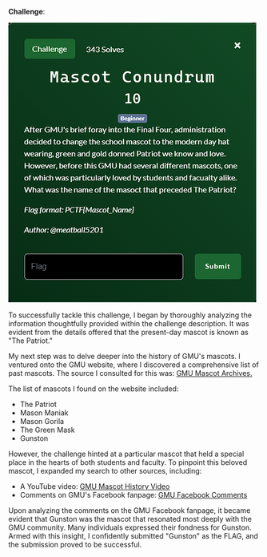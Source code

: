 **Challenge**:

![Alt text](image.png)

To successfully tackle this challenge, I began by thoroughly analyzing the information thoughtfully provided within the challenge description. It was evident from the details offered that the present-day mascot is known as "The Patriot."

My next step was to delve deeper into the history of GMU's mascots. I ventured onto the GMU website, where I discovered a comprehensive list of past mascots. The source I consulted for this was: [GMU Mascot Archives.](https://www.gmu.edu/news/2022-03/archives-history-mason-mascots)

The list of mascots I found on the website included:
- The Patriot
- Mason Maniak
- Mason Gorila
- The Green Mask
- Gunston

However, the challenge hinted at a particular mascot that held a special place in the hearts of both students and faculty. To pinpoint this beloved mascot, I expanded my search to other sources, including:
- A YouTube video: [GMU Mascot History Video](https://www.youtube.com/watch?v=cVlJadZE3nk)
- Comments on GMU's Facebook fanpage: [GMU Facebook Comments](https://www.facebook.com/georgemason/photos/a.47040579996/10151513578979997/?type=3 )

Upon analyzing the comments on the GMU Facebook fanpage, it became evident that Gunston was the mascot that resonated most deeply with the GMU community. Many individuals expressed their fondness for Gunston. Armed with this insight, I confidently submitted "Gunston" as the FLAG, and the submission proved to be successful.